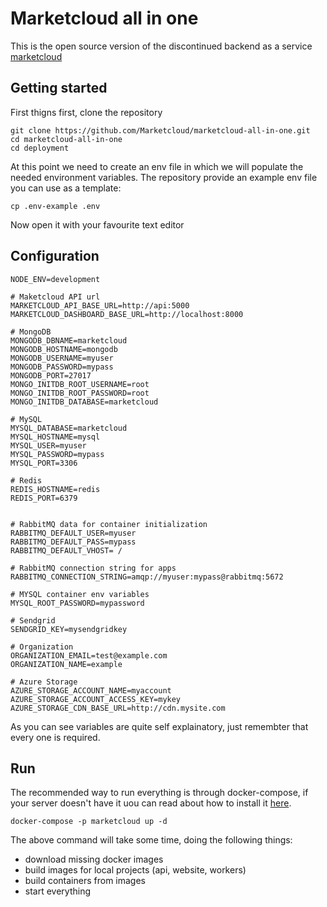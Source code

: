 # Marketcloud all in one

This is the open source version of the discontinued backend as a service [marketcloud](https://marketcloud.studio404.net)

## Getting started

First thigns first, clone the repository

```
git clone https://github.com/Marketcloud/marketcloud-all-in-one.git
cd marketcloud-all-in-one
cd deployment
```

At this point we need to create an env file in which we will populate the needed environment variables. The repository provide an example env file you can use as a template:

```
cp .env-example .env
```

Now open it with your favourite text editor

## Configuration
```
NODE_ENV=development

# Maketcloud API url
MARKETCLOUD_API_BASE_URL=http://api:5000
MARKETCLOUD_DASHBOARD_BASE_URL=http://localhost:8000

# MongoDB
MONGODB_DBNAME=marketcloud
MONGODB_HOSTNAME=mongodb
MONGODB_USERNAME=myuser
MONGODB_PASSWORD=mypass
MONGODB_PORT=27017
MONGO_INITDB_ROOT_USERNAME=root
MONGO_INITDB_ROOT_PASSWORD=root
MONGO_INITDB_DATABASE=marketcloud

# MySQL
MYSQL_DATABASE=marketcloud
MYSQL_HOSTNAME=mysql
MYSQL_USER=myuser
MYSQL_PASSWORD=mypass
MYSQL_PORT=3306

# Redis
REDIS_HOSTNAME=redis
REDIS_PORT=6379


# RabbitMQ data for container initialization
RABBITMQ_DEFAULT_USER=myuser
RABBITMQ_DEFAULT_PASS=mypass
RABBITMQ_DEFAULT_VHOST= /

# RabbitMQ connection string for apps
RABBITMQ_CONNECTION_STRING=amqp://myuser:mypass@rabbitmq:5672

# MYSQL container env variables
MYSQL_ROOT_PASSWORD=mypassword

# Sendgrid
SENDGRID_KEY=mysendgridkey

# Organization
ORGANIZATION_EMAIL=test@example.com
ORGANIZATION_NAME=example

# Azure Storage
AZURE_STORAGE_ACCOUNT_NAME=myaccount
AZURE_STORAGE_ACCOUNT_ACCESS_KEY=mykey
AZURE_STORAGE_CDN_BASE_URL=http://cdn.mysite.com
```

As you can see variables are quite self explainatory, just remembter that every one is required.

## Run

The recommended way to run everything is through docker-compose, if your server doesn't have it uou can read about how to install it [here](https://docs.docker.com/compose/).

```
docker-compose -p marketcloud up -d
```

The above command will take some time, doing the following things:
- download missing docker images
- build images for local projects (api, website, workers)
- build containers from images
- start everything
